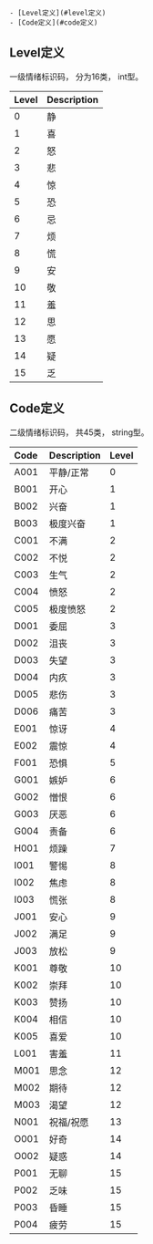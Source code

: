 <!-- TOC depthFrom:1 depthTo:6 withLinks:1 updateOnSave:1 orderedList:0 -->

	- [Level定义](#level定义)
	- [Code定义](#code定义)

<!-- /TOC -->

## Level定义
一级情绪标识码， 分为16类， int型。


| Level | Description |
| :--- | :--- |
| 0 | 静 |
| 1 | 喜 |
| 2 | 怒 |
| 3 | 悲 |
| 4 | 惊 |
| 5 | 恐 |
| 6 | 忌 |
| 7 | 烦 |
| 8 | 慌 |
| 9 | 安 |
| 10 | 敬 |
| 11 | 羞 |
| 12 | 思 |
| 13 | 愿 |
| 14 | 疑 |
| 15 | 乏 |



## Code定义
二级情绪标识码， 共45类， string型。


| Code| Description | Level |
| :--- | :--- | :--- |
| A001 | 平静/正常 | 0 |
| B001 | 开心 | 1 |
| B002 | 兴奋 | 1 |
| B003 | 极度兴奋 | 1 |
| C001 | 不满 | 2 |
| C002 | 不悦 | 2 |
| C003 | 生气 | 2 |
| C004 | 愤怒 | 2 |
| C005 | 极度愤怒 | 2 |
| D001 | 委屈 | 3 |
| D002 | 沮丧 | 3 |
| D003 | 失望 | 3 |
| D004 | 内疚 | 3 |
| D005 | 悲伤 | 3 |
| D006 | 痛苦 | 3 |
| E001 | 惊讶 | 4 |
| E002 | 震惊 | 4 |
| F001 | 恐惧 | 5 |
| G001 | 嫉妒 | 6 |
| G002 | 憎恨 | 6 |
| G003 | 厌恶 | 6 |
| G004 | 责备 | 6 |
| H001 | 烦躁 | 7 |
| I001 | 警惕 | 8 |
| I002 | 焦虑 | 8 |
| I003 | 慌张 | 8 |
| J001 | 安心 | 9 |
| J002 | 满足 | 9 |
| J003 | 放松 | 9 |
| K001 | 尊敬 | 10 |
| K002 | 崇拜 | 10 |
| K003 | 赞扬 | 10 |
| K004 | 相信 | 10 |
| K005 | 喜爱 | 10 |
| L001 | 害羞 | 11 |
| M001 | 思念 | 12 |
| M002 | 期待 | 12 |
| M003 | 渴望 | 12 |
| N001 | 祝福/祝愿 | 13 |
| O001 | 好奇 | 14 |
| O002 | 疑惑 | 14 |
| P001 | 无聊 | 15 |
| P002 | 乏味 | 15 |
| P003 | 昏睡 | 15 |
| P004 | 疲劳 | 15 |
